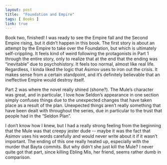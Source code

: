 ```yaml
---
layout: post
title:  "Foundation and Empire"
tags: [ Books ]
link: true
---
```


Book two, finished! I was ready to see the Empire fall and the Second Empire rising, but it didn’t happen in this book. The first story is about an attempt by the Empire to take over the Foundation, but which is ultimately self-crippling. It feels kind of weird following the protagonists in Part 1 through the entire story, only to realize that at the end that the ending was “inevitable” due to psychohistory. It feels too normal, almost like real life. Regardless, I kinda liked the logic that Asimov uses to iron out the crisis. It makes sense from a certain standpoint, and it’s definitely believable that an ineffective Empire would destroy itself.

Part 2 was where the novel really shined (shone?). The Mule’s character was great, and in particular, I love how Seldon’s appearance in one section simply confuses things due to the unexpected changes that have taken place as a result of the plan. Unexpected things aren’t really something that have been dealt with throughout the series, due in particular to the trust that people had in the “Seldon Plan”.

I don’t know how I knew, but I had a really strong feeling from the beginning that the Mule was that creepy jester dude -- maybe it was the fact that Asimov uses his words carefully and would never write about it if it wasn’t important. The ending of this one really heated up, especially with the murder that Bayta commits. But why didn’t she just kill the Mule? I never quite got that part, since killing Ebling Mis, her friend, seems rather dumb in comparison.